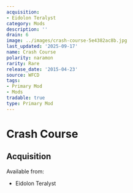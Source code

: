 ```yaml
---
acquisition:
- Eidolon Teralyst
category: Mods
description: ''
drain: 6
image: ../images/crash-course-5e4382ac8b.jpg
last_updated: '2025-09-17'
name: Crash Course
polarity: naramon
rarity: Rare
release_date: '2015-04-23'
source: WFCD
tags:
- Primary Mod
- Mods
tradable: true
type: Primary Mod
---
```


# Crash Course

## Acquisition

Available from:
- Eidolon Teralyst

